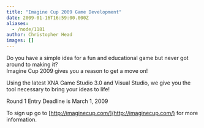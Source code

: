 ```yaml
---
title: "Imagine Cup 2009 Game Development"
date: 2009-01-16T16:59:00.000Z
aliases:
  - /node/1181
author: Christopher Head
images: []
---
```


Do you have a simple idea for a fun and educational game but never got around to making it? \
Imagine Cup 2009 gives you a reason to get a move on!

Using the latest XNA Game Studio 3.0 and Visual Studio, we give you the tool necessary to bring your ideas to life!

Round 1 Entry Deadline is March 1, 2009

To sign up go to [http://imaginecup.com/](http://imaginecup.com/) for more information.
